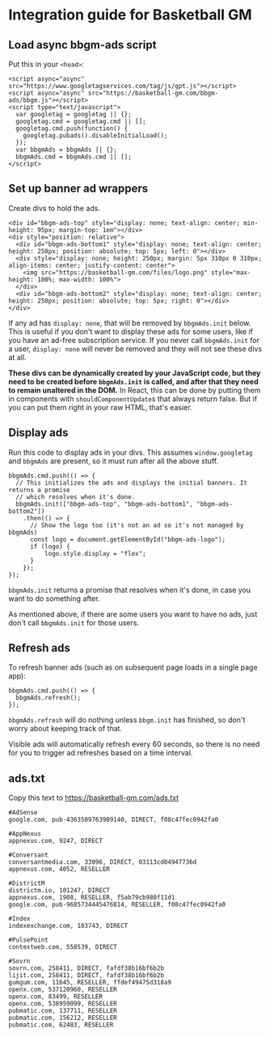 # Integration guide for Basketball GM

## Load async bbgm-ads script

Put this in your `<head>`:

    <script async="async" src="https://www.googletagservices.com/tag/js/gpt.js"></script>
    <script async="async" src="https://basketball-gm.com/bbgm-ads/bbgm.js"></script>
    <script type="text/javascript">
      var googletag = googletag || {};
      googletag.cmd = googletag.cmd || [];
      googletag.cmd.push(function() {
        googletag.pubads().disableInitialLoad();
      });
      var bbgmAds = bbgmAds || {};
      bbgmAds.cmd = bbgmAds.cmd || [];
    </script>

## Set up banner ad wrappers

Create divs to hold the ads.

    <div id="bbgm-ads-top" style="display: none; text-align: center; min-height: 95px; margin-top: 1em"></div>
    <div style="position: relative">
      <div id="bbgm-ads-bottom1" style="display: none; text-align: center; height: 250px; position: absolute; top: 5px; left: 0"></div>
      <div style="display: none; height: 250px; margin: 5px 310px 0 310px; align-items: center; justify-content: center">
        <img src="https://basketball-gm.com/files/logo.png" style="max-height: 100%; max-width: 100%">
      </div>
      <div id="bbgm-ads-bottom2" style="display: none; text-align: center; height: 250px; position: absolute; top: 5px; right: 0"></div>
    </div>

If any ad has `display: none`, that will be removed by `bbgmAds.init` below. This is useful if you don't want to display these ads for some users, like if you have an ad-free subscription service. If you never call `bbgmAds.init` for a user, `display: none` will never be removed and they will not see these divs at all.

**These divs can be dynamically created by your JavaScript code, but they need to be created before `bbgmAds.init` is called, and after that they need to remain unaltered in the DOM.** In React, this can be done by putting them in components with `shouldComponentUpdate`s that always return false. But if you can put them right in your raw HTML, that's easier.

## Display ads

Run this code to display ads in your divs. This assumes `window.googletag` and `bbgmAds` are present, so it must run after all the above stuff.

    bbgmAds.cmd.push(() => {
      // This initializes the ads and displays the initial banners. It returns a promise
      // which resolves when it's done.
      bbgmAds.init(["bbgm-ads-top", "bbgm-ads-bottom1", "bbgm-ads-bottom2"])
        .then(() => {
          // Show the logo too (it's not an ad so it's not managed by bbgmAds)
          const logo = document.getElementById("bbgm-ads-logo");
          if (logo) {
              logo.style.display = "flex";
          }
        });
    });

`bbgmAds.init` returns a promise that resolves when it's done, in case you want to do something after.

As mentioned above, if there are some users you want to have no ads, just don't call `bbgmAds.init` for those users.

## Refresh ads

To refresh banner ads (such as on subsequent page loads in a single page app):

    bbgmAds.cmd.push(() => {
      bbgmAds.refresh();
    });

`bbgmAds.refresh` will do nothing unless `bbgm.init` has finished, so don't worry about keeping track of that.

Visible ads will automatically refresh every 60 seconds, so there is no need for you to trigger ad refreshes based on a time interval.

## ads.txt

Copy this text to https://basketball-gm.com/ads.txt

    #AdSense
    google.com, pub-4363509763909140, DIRECT, f08c47fec0942fa0

    #AppNexus
    appnexus.com, 9247, DIRECT

    #Conversant
    conversantmedia.com, 33096, DIRECT, 03113cd04947736d
    appnexus.com, 4052, RESELLER

    #DistrictM
    districtm.io, 101247, DIRECT
    appnexus.com, 1908, RESELLER, f5ab79cb980f11d1
    google.com, pub-9685734445476814, RESELLER, f08c47fec0942fa0

    #Index
    indexexchange.com, 183743, DIRECT

    #PulsePoint
    contextweb.com, 558539, DIRECT

    #Sovrn
    sovrn.com, 258411, DIRECT, fafdf38b16bf6b2b
    lijit.com, 258411, DIRECT, fafdf38b16bf6b2b
    gumgum.com, 11645, RESELLER, ffdef49475d318a9
    openx.com, 537120960, RESELLER
    openx.com, 83499, RESELLER
    openx.com, 538959099, RESELLER
    pubmatic.com, 137711, RESELLER
    pubmatic.com, 156212, RESELLER
    pubmatic.com, 62483, RESELLER
